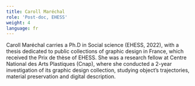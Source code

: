 ```yaml
---
title: Caroll Maréchal
role: 'Post-doc, EHESS'
weight: 4
language: fr
---
```



Caroll Maréchal carries a Ph.D in Social science (EHESS, 2022), with a thesis dedicated to public collections of graphic design in France, which received the Prix de thèse of EHESS. She was a research fellow at Centre National des Arts Plastiques (Cnap), where she conducted a 2-year investigation of its graphic design collection, studying object’s trajectories, material preservation and digital description.  